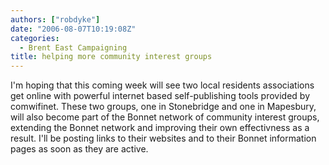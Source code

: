 ```yaml
---
authors: ["robdyke"]
date: "2006-08-07T10:19:08Z"
categories:
  - Brent East Campaigning
title: helping more community interest groups
---
```

I'm hoping that this coming week will see two local residents associations get online with powerful internet based self-publishing tools provided by comwifinet. These two groups, one in Stonebridge and one in Mapesbury, will also become part of the Bonnet network of community interest groups, extending the Bonnet network and improving their own effectivness as a result. I'll be posting links to their websites and to their Bonnet information pages as soon as they are active.